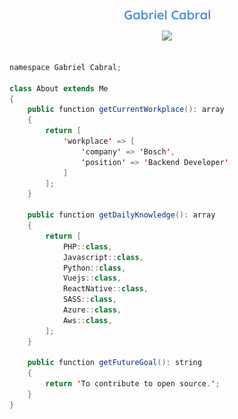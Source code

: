 <p align="center">
      <a href="https://github.com/GabrielCabral352">
      <img src="https://github.com/GabrielCabral352/GabrielCabral352/blob/main/GabrielCabral.png" alt="Gabriel Cabral" /></a>
      
</p>

<p align="center">
  <!-- Typing SVG by DenverCoder1 - https://github.com/DenverCoder1/readme-typing-svg -->
  <a href="https://github.com/GabrielCabral352/">
    <img src="https://readme-typing-svg.demolab.com/?lines=Backend%20Web%20and%20Mobile%20Developer;Robot%20Process%20Automation%20Dev;Always%20Learning%20New%20Things&font=QuickSand%20Code&center=true&width=440&height=45&color=4E8FE0&vCenter=true&pause=1000&size=20" /></a>
</p>



```java

namespace Gabriel Cabral;

class About extends Me
{
    public function getCurrentWorkplace(): array
    {
        return [
            'workplace' => [
                'company' => 'Bosch',
                'position' => 'Backend Developer'         
            ]
        ];
    }

    public function getDailyKnowledge(): array
    {
        return [
            PHP::class,
            Javascript::class,
            Python::class,
            Vuejs::class,
            ReactNative::class,
            SASS::class,
            Azure::class,
            Aws::class,
        ];
    }

    public function getFutureGoal(): string
    {
        return 'To contribute to open source.';
    }
}
```
